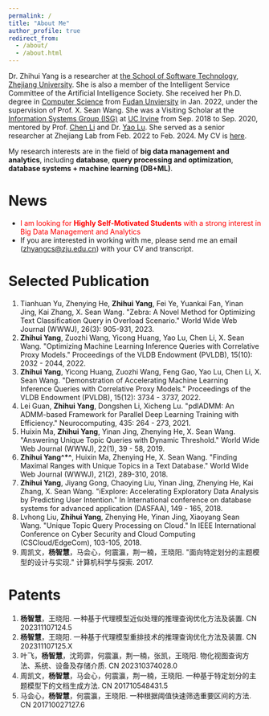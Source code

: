 ```yaml
---
permalink: /
title: "About Me"
author_profile: true
redirect_from: 
  - /about/
  - /about.html
---
```


<!-- 
title: "academicpages is a ready-to-fork GitHub Pages template for academic personal websites"
This is the front page of a website that is powered by the [academicpages template](https://github.com/academicpages/academicpages.github.io) and hosted on GitHub pages. [GitHub pages](https://pages.github.com) is a free service in which websites are built and hosted from code and data stored in a GitHub repository, automatically updating when a new commit is made to the respository. This template was forked from the [Minimal Mistakes Jekyll Theme](https://mmistakes.github.io/minimal-mistakes/) created by Michael Rose, and then extended to support the kinds of content that academics have: publications, talks, teaching, a portfolio, blog posts, and a dynamically-generated CV. You can fork [this repository](https://github.com/academicpages/academicpages.github.io) right now, modify the configuration and markdown files, add your own PDFs and other content, and have your own site for free, with no ads! An older version of this template powers my own personal website at [stuartgeiger.com](http://stuartgeiger.com), which uses [this Github repository](https://github.com/staeiou/staeiou.github.io).
-->
Dr. Zhihui Yang is a researcher at [the School of Software Technology](http://www.cst.zju.edu.cn/), [Zhejiang University](https://www.zju.edu.cn/). 
She is also a member of the Intelligent Service Committee of the Artificial Intelligence Society.
She received her Ph.D. degree in [Computer Science](https://daslab.fudan.edu.cn/) from [Fudan Unviersity](https://www.fudan.edu.cn/) in Jan. 2022, under the supervision of Prof. X. Sean Wang. 
She was a Visiting Scholar at the [Information Systems Group (ISG)](https://isg.ics.uci.edu/) at [UC Irvine](https://uci.edu/) from Sep. 2018 to Sep. 2020, mentored by Prof. [Chen Li](https://chenli.ics.uci.edu/) and Dr. [Yao Lu](https://yao.lu/).
She served as a senior researcher at Zhejiang Lab from Feb. 2022 to Feb. 2024.
My CV is [here](https://zhyangcs.github.io/zhihui/files/resume-zh.pdf).

My research interests are in the field of **big data management and analytics**, including **database**, **query processing and optimization**, **database systems + machine learning (DB+ML)**.

News
======
- <font color=red>I am looking for **Highly Self-Motivated Students** with a strong interest in Big Data Management and Analytics </font> 
- If you are interested in working with me, please send me an email (<zhyangcs@zju.edu.cn>) with your CV and transcript.



Selected Publication
======
1. Tianhuan Yu, Zhenying He, **Zhihui Yang**, Fei Ye, Yuankai Fan, Yinan Jing, Kai Zhang, X. Sean Wang. "Zebra: A Novel Method for Optimizing Text Classification Query in Overload Scenario." World Wide Web Journal (WWWJ), 26(3): 905-931, 2023.
2. **Zhihui Yang**, Zuozhi Wang, Yicong Huang, Yao Lu, Chen Li, X. Sean Wang. "Optimizing Machine Learning Inference Queries with Correlative Proxy Models." Proceedings of the VLDB Endowment (PVLDB), 15(10): 2032 - 2044, 2022.
3. **Zhihui Yang**, Yicong Huang, Zuozhi Wang, Feng Gao, Yao Lu, Chen Li, X. Sean Wang. "Demonstration of Accelerating Machine Learning Inference Queries with Correlative Proxy Models." Proceedings of the VLDB Endowment (PVLDB), 15(12): 3734 - 3737, 2022.
4. Lei Guan, **Zhihui Yang**, Dongshen Li, Xicheng Lu. "pdlADMM: An ADMM-based Framework for Parallel Deep Learning Training with Efficiency." Neurocomputing, 435: 264 - 273, 2021.
5. Huixin Ma, **Zhihui Yang**, Yinan Jing, Zhenying He, X. Sean Wang. "Answering Unique Topic Queries with Dynamic Threshold." World Wide Web Journal (WWWJ), 22(1), 39 - 58, 2019.
6. **Zhihui Yang^\*^**, Huixin Ma, Zhenying He, X. Sean Wang. "Finding Maximal Ranges with Unique Topics in a Text Database." World Wide Web Journal (WWWJ), 21(2), 289-310, 2018.
7. **Zhihui Yang**, Jiyang Gong, Chaoying Liu, Yinan Jing, Zhenying He, Kai Zhang, X. Sean Wang. "iExplore: Accelerating Exploratory Data Analysis by Predicting User Intention." In International conference on database systems for advanced application (DASFAA), 149 - 165, 2018.
8. Lvhong Liu, **Zhihui Yang**, Zhenying He, Yinan Jing, Xiaoyang Sean Wang. "Unique Topic Query Processing on Cloud." In IEEE International Conference on Cyber Security and Cloud Computing (CSCloud/EdgeCom), 103-105, 2018.
9. 周凯文，**杨智慧**，马会心，何震瀛，荆一楠，王晓阳. "面向特定划分的主题模型的设计与实现." 计算机科学与探索. 2017.

Patents
======
1. **杨智慧**，王晓阳. 一种基于代理模型近似处理的推理查询优化方法及装置. CN 202311107124.5
2. **杨智慧**，王晓阳. 一种基于代理模型重排技术的推理查询优化方法及装置. CN 202311107125.X
3. 叶飞，**杨智慧**，沈筠霏，何震瀛，荆一楠，张凯，王晓阳. 物化视图查询方法、系统、设备及存储介质. CN 202310374028.0
4. 周凯文，**杨智慧**，马会心，何震瀛，荆一楠，王晓阳. 一种基于特定划分的主题模型下的文档生成方法. CN 201710548431.5
5. 马会心，**杨智慧**，何震瀛，王晓阳. 一种根据阈值快速筛选重要区间的方法. CN 201710027127.6
